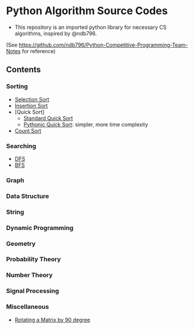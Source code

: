 # Python Algorithm Source Codes

* This repository is an imported python library for necessary CS algorithms, inspired by @ndb796.

(See https://github.com/ndb796/Python-Competitive-Programming-Team-Notes for reference)

## Contents

### Sorting
* [Selection Sort](Sorting/SelectionSort.py)
* [Insertion Sort](Sorting/InsertionSort.py)
* [Quick Sort]
  * [Standard Quick Sort](Sorting/QuickSort1.py)
  * [Pythonic Quick Sort](Sorting/QuickSort2.py): simpler, more time complexity
* [Count Sort](Sorting/CountSort.py)

### Searching
* [DFS](Searching/DFS.py)
* [BFS](Searching/BFS.py)

### Graph

### Data Structure

### String

### Dynamic Programming

### Geometry

### Probability Theory

### Number Theory

### Signal Processing

### Miscellaneous
* [Rotating a Matrix by 90 degree](/Miscellaneous/rotate_a_matrix_by_90_degree.py)
